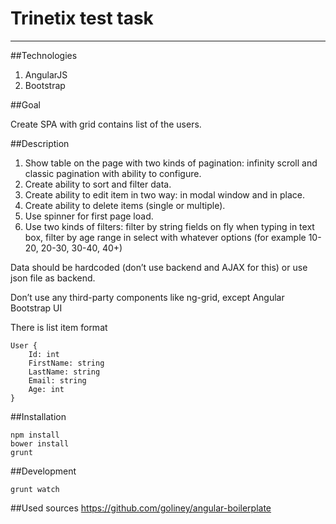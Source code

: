 # Trinetix test task
---

##Technologies

1.	AngularJS
2.	Bootstrap

##Goal

Create SPA with grid contains list of the users.

##Description

1. Show table on the page with two kinds of pagination: infinity scroll and classic pagination with ability to configure.  
2. Create ability to sort and filter data.
3. Create ability to edit item in two way: in modal window and in place.
4. Create ability to delete items (single or multiple).
5. Use spinner for first page load.
6. Use two kinds of filters: filter by string fields on fly when typing in text box, filter by age range in select with whatever options (for example 10-20, 20-30, 30-40, 40+) 

Data should be hardcoded (don’t use backend and AJAX for this) or use json file as backend.

Don’t use any third-party components like ng-grid, except Angular Bootstrap UI 

There is list item format
```
User {
    Id: int
    FirstName: string
    LastName: string
    Email: string
    Age: int
}
```

##Installation
```
npm install
bower install
grunt
```

##Development
```
grunt watch
```

##Used sources
https://github.com/goliney/angular-boilerplate